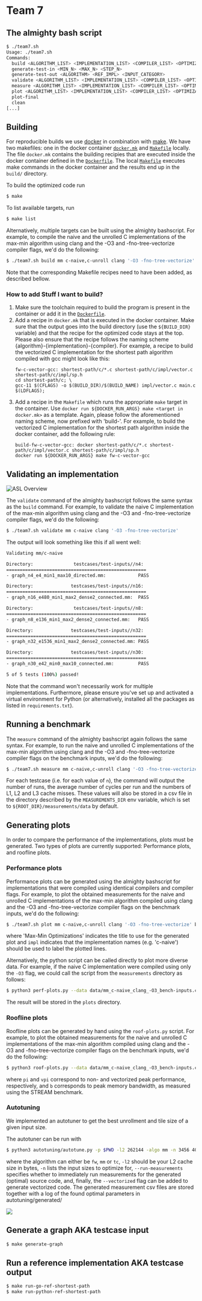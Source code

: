# Team 7

## The almighty bash script

```bash
$ ./team7.sh
Usage: ./team7.sh
Commands:
  build <ALGORITHM_LIST> <IMPLEMENTATION_LIST> <COMPILER_LIST> <OPTIMIZATIONS_LIST>
  generate-test-in <MIN_N> <MAX_N> <STEP_N>
  generate-test-out <ALGORITHM> <REF_IMPL> <INPUT_CATEGORY>
  validate <ALGORITHM_LIST> <IMPLEMENTATION_LIST> <COMPILER_LIST> <OPTIMIZATIONS_LIST> (<TESTCASES>)
  measure <ALGORITHM_LIST> <IMPLEMENTATION_LIST> <COMPILER_LIST> <OPTIMIZATIONS_LIST> (<INPUT_CATEGORY>)
  plot <ALGORITHM_LIST> <IMPLEMENTATION_LIST> <COMPILER_LIST> <OPTIMIZATIONS_LIST> (<INPUT_CATEGORY>) <PLOT_TITLE> (<PLOT_LABELS_LIST>)
  plot-final
  clean
[...]
```

## Building

For reproducible builds we use [docker](https://www.docker.com/get-started) in combination with [make](https://www.gnu.org/software/make).
We have two makefiles: one in the docker container [`docker.mk`](docker.mk) and [`Makefile`](Makefile) locally.
The file `docker.mk` contains the building recipies that are executed inside the docker container defined in
the [`Dockerfile`](Dockerfile). The local [`Makefile`](Makefile) executes make commands in the docker container
and the results end up in the `build/` directory.

To build the optimized code run

```bash
$ make
```

To list available targets, run

```bash
$ make list
```

Alternatively, multiple targets can be built using the almighty bashscript. For example, to compile the naive and the unrolled C implementations of the max-min algorithm using clang and the -O3 and -fno-tree-vectorize compiler flags, we'd do the following:

```bash
$ ./team7.sh build mm c-naive,c-unroll clang '-O3 -fno-tree-vectorize'
```

Note that the corresponding Makefile recipes need to have been added, as described bellow.

### How to add Stuff I want to build?

1. Make sure the toolchain required to build the program is present in the container or add it in the [`Dockerfile`](Dockerfile).
2. Add a recipe in `docker.mk` that is executed in the docker container. Make sure that the output goes
   into the build directory (use the `${BUILD_DIR}` variable) and that the recipe for the optimized code
   stays at the top. Please also ensure that the recipe follows the naming scheme {algorithm}-{implementation}-{compiler}. For example, a recipe to build the vectorized C implementation for the shortest path algorithm compiled with gcc might look like this:
   ```make
   fw-c-vector-gcc: shortest-path/c/*.c shortest-path/c/impl/vector.c shortest-path/c/impl/sp.h
   cd shortest-path/c; \
   gcc-11 $(CFLAGS) -o $(BUILD_DIR)/$(BUILD_NAME) impl/vector.c main.c $(LDFLAGS);
   ```
3. Add a recipe in the `Makefile` which runs the appropriate `make` target in the container. Use
   `docker run ${DOCKER_RUN_ARGS} make <target in docker.mk>` as a template. Again, please follow the aforementioned naming scheme, now prefixed with 'build-'. For example, to build the vectorized C implementation for the shortest path algorithm inside the docker container, add the following rule:
   ```make
   build-fw-c-vector-gcc: docker shortest-path/c/*.c shortest-path/c/impl/vector.c shortest-path/c/impl/sp.h
   docker run ${DOCKER_RUN_ARGS} make fw-c-vector-gcc
   ```

## Validating an implementation

![ASL Overview](./assets/ASL_Overview.png)

The `validate` command of the almighty bashscript follows the same syntax as the `build` command. For example, to validate the naive C implementation of the max-min algorithm using clang and the -O3 and -fno-tree-vectorize compiler flags, we'd do the following:

```bash
$ ./team7.sh validate mm c-naive clang '-O3 -fno-tree-vectorize'
```

The output will look something like this if all went well:

```bash
Validating mm/c-naive

Directory:               testcases/test-inputs//n4:
====================================================
- graph_n4_e4_min1_max10_directed.mm:            PASS

Directory:              testcases/test-inputs//n16:
====================================================
- graph_n16_e480_min1_max2_dense2_connected.mm:  PASS

Directory:               testcases/test-inputs//n8:
====================================================
- graph_n8_e136_min1_max2_dense2_connected.mm:   PASS

Directory:              testcases/test-inputs//n32:
====================================================
- graph_n32_e1536_min1_max2_dense2_connected.mm: PASS

Directory:              testcases/test-inputs//n30:
====================================================
- graph_n30_e42_min0_max10_connected.mm:         PASS

5 of 5 tests (100%) passed!
```

Note that the command won't necessarily work for multiple implementations. Furthermore, please ensure you've set up and activated a virtual environment for Python (or alternatively, installed all the packages as listed in `requirements.txt`).

## Running a benchmark

The `measure` command of the almighty bashscript again follows the same syntax. For example, to run the naive and unrolled C implementations of the max-min algorithm using clang and the -O3 and -fno-tree-vectorize compiler flags on the benchmark inputs, we'd do the following:

```bash
$ ./team7.sh measure mm c-naive,c-unroll clang '-O3 -fno-tree-vectorize' bench-inputs
```

For each testcase (i.e. for each value of `n`), the command will output the number of runs, the average number of cycles per run and the numbers of L1, L2 and L3 cache misses. These values will also be stored in a csv file in the directory described by the `MEASUREMENTS_DIR` env variable, which is set to `${ROOT_DIR}/measurements/data` by default.

## Generating plots

In order to compare the performance of the implementations, plots must be generated. Two types of plots are currently supported: Performance plots, and roofline plots.

### Performance plots

Performance plots can be generated using the almighty bashscript for implementations that were compiled using identical compilers and compiler flags. For example, to plot the obtained measurements for the naive and unrolled C implementations of the max-min algorithm compiled using clang and the -O3 and -fno-tree-vectorize compiler flags on the benchmark inputs, we'd do the following:

```bash
$ ./team7.sh plot mm c-naive,c-unroll clang '-O3 -fno-tree-vectorize' bench-inputs 'Max-Min Optimizations' impl
```

where 'Max-Min Optimizations' indicates the title to use for the generated plot and `impl` indicates that the implementation names (e.g. 'c-naive') should be used to label the plotted lines.

Alternatively, the python script can be called directly to plot more diverse data. For example, if the naive C implementation were compiled using only the `-O3` flag, we could call the script from the `measurements` directory as follows:

```bash
$ python3 perf-plots.py --data data/mm_c-naive_clang_-O3_bench-inputs.csv data/mm_c-unroll_clang_-O3_-fno-tree-vectorize_bench-inputs.csv --plot plots --title 'Max-Min Optimizations' --labels impl --output 'mm-optimizations' -pi 2.0 -vpi 8.0
```

The result will be stored in the `plots` directory.

### Roofline plots

Roofline plots can be generated by hand using the `roof-plots.py` script. For example, to plot the obtained measurements for the naive and unrolled C implementations of the max-min algorithm compiled using clang and the -O3 and -fno-tree-vectorize compiler flags on the benchmark inputs, we'd do the following:

```bash
$ python3 roof-plots.py --data data/mm_c-naive_clang_-O3_bench-inputs.csv data/mm_c-unroll_clang_-O3_-fno-tree-vectorize_bench-inputs.csv --plot plots --title 'Max-Min Optimizations' --labels opts --output 'mm-optimizations-roofline' -pi 2.0 -vpi 8.0 -b 7.53
```

where `pi` and `vpi` correspond to non- and vectorized peak performance, respectively, and `b` corresponds to peak memory bandwidth, as measured using the STREAM benchmark.

### Autotuning

We implemented an autotuner to get the best unrollment and tile size of a given input size.

The autotuner can be run with

```bash
$ python3 autotuning/autotune.py -p $PWD -l2 262144 -algo mm -n 3456 4032 --run-measurements [--vectorized]
```

where the algorithm can either be `fw`, `mm` or `tc`, `-l2` should be your L2 cache size in bytes, `-n` lists the input sizes to optimize for, `--run-measurements` specifies whether to immediately run measurements for the generated (optimal) source code, and, finally, the `--vectorized` flag can be added to generate vectorized code. The generated measurement csv files are stored together with a log of the found optimal parameters in autotuning/generated/<algo>

![](./assets/autotuning.png)

## Generate a graph AKA testcase input

```bash
$ make generate-graph
```

## Run a reference implementation AKA testcase output

```bash
$ make run-go-ref-shortest-path
$ make run-python-ref-shortest-path
```
